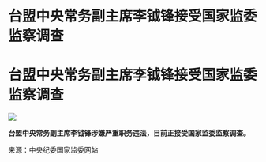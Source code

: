 # 台盟中央常务副主席李钺锋接受国家监委监察调查

# 台盟中央常务副主席李钺锋接受国家监委监察调查

![](https://inews.gtimg.com/om_bt/O1B9Vm_UQEQ57hrSfgt83wUGkMz9F8Kuew_JvFbPhvZeYAA/1000)

**台盟中央常务副主席李钺锋涉嫌严重职务违法，目前正接受国家监委监察调查。**

来源：中央纪委国家监委网站

